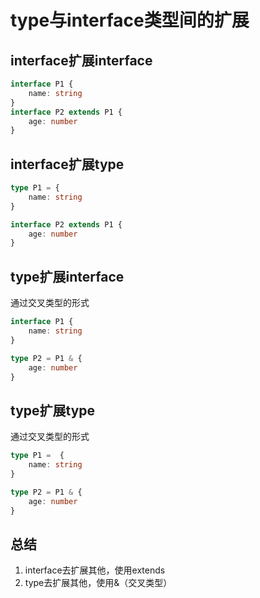 # type与interface类型间的扩展

## interface扩展interface
```ts
interface P1 {
    name: string
}
interface P2 extends P1 {
    age: number
}

```
## interface扩展type
```ts
type P1 = {
    name: string
}

interface P2 extends P1 {
    age: number
}
```

## type扩展interface
通过交叉类型的形式
```ts
interface P1 {
    name: string
}

type P2 = P1 & {
    age: number
}
```

## type扩展type
通过交叉类型的形式
```ts
type P1 =  {
    name: string
}

type P2 = P1 & {
    age: number
}
```

## 总结
1. interface去扩展其他，使用extends
2. type去扩展其他，使用&（交叉类型）

